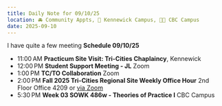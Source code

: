 ```yaml
---
title: Daily Note for 09/10/25
location: 🚘 Community Appts, 🏫 Kennewick Campus, 🌃🏫 CBC Campus
date: 2025-09-10
---
```

I have quite a few meeting
**Schedule 09/10/25**

- 11:00 AM **Practicum Site Visit: Tri-Cities Chaplaincy**, Kennewick
- 12:00 PM **Student Support Meeting - JL** Zoom
- 1:00 PM **TC/TO Collaboration** Zoom
- 2:00 PM **Fall 2025 Tri-Cities Regional Site Weekly Office Hour** 2nd Floor Office 4209 or [via Zoom]( https://heritage.zoom.us/my/dr.jacob)
- 5:30 PM **Week 03 SOWK 486w - Theories of Practice I** CBC Campus